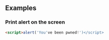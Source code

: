 ## Examples

### Print alert on the screen
```html
<script>alert('You've been pwned!')</script>
```
